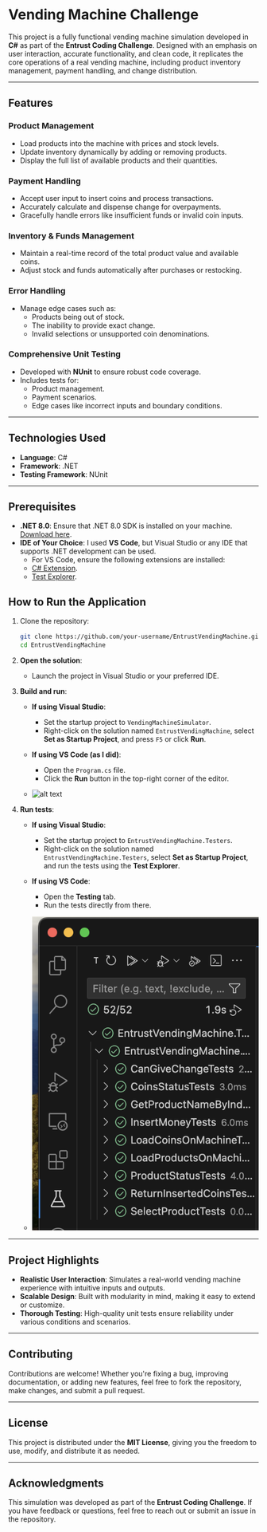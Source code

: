 # Vending Machine Challenge

This project is a fully functional vending machine simulation developed in **C#** as part of the **Entrust Coding Challenge**. Designed with an emphasis on user interaction, accurate functionality, and clean code, it replicates the core operations of a real vending machine, including product inventory management, payment handling, and change distribution.

---

## Features

### Product Management
- Load products into the machine with prices and stock levels.
- Update inventory dynamically by adding or removing products.
- Display the full list of available products and their quantities.

### Payment Handling
- Accept user input to insert coins and process transactions.
- Accurately calculate and dispense change for overpayments.
- Gracefully handle errors like insufficient funds or invalid coin inputs.

### Inventory & Funds Management
- Maintain a real-time record of the total product value and available coins.
- Adjust stock and funds automatically after purchases or restocking.

### Error Handling
- Manage edge cases such as:
  - Products being out of stock.
  - The inability to provide exact change.
  - Invalid selections or unsupported coin denominations.

### Comprehensive Unit Testing
- Developed with **NUnit** to ensure robust code coverage.
- Includes tests for:
  - Product management.
  - Payment scenarios.
  - Edge cases like incorrect inputs and boundary conditions.

---

## Technologies Used
- **Language**: C#
- **Framework**: .NET
- **Testing Framework**: NUnit

---

## **Prerequisites**
  - **.NET 8.0**: Ensure that .NET 8.0 SDK is installed on your machine.  
  [Download here](https://dotnet.microsoft.com/download/dotnet/8.0).  
  - **IDE of Your Choice**: I used **VS Code**, but Visual Studio or any IDE that supports .NET development can be used.  
    - For VS Code, ensure the following extensions are installed:  
    - [C# Extension](https://marketplace.visualstudio.com/items?itemName=ms-dotnettools.csharp).  
    - [Test Explorer](https://marketplace.visualstudio.com/items?itemName=ms-dotnettools.test-explorer).

## How to Run the Application

1. Clone the repository:
   ```bash
   git clone https://github.com/your-username/EntrustVendingMachine.git
   cd EntrustVendingMachine
   ```

2. **Open the solution**:  
   - Launch the project in Visual Studio or your preferred IDE.

3. **Build and run**:  
   - **If using Visual Studio**:  
     - Set the startup project to `VendingMachineSimulator`.  
     - Right-click on the solution named `EntrustVendingMachine`, select **Set as Startup Project**, and press `F5` or click **Run**.  
  
   - **If using VS Code (as I did)**:  
     - Open the `Program.cs` file.  
     - Click the **Run** button in the top-right corner of the editor.
    - ![alt text](<Captura de ecrã 2024-12-20, às 16.16.08.png>)

4. **Run tests**:
   - **If using Visual Studio**:  
     - Set the startup project to `EntrustVendingMachine.Testers`.  
     - Right-click on the solution named `EntrustVendingMachine.Testers`, select **Set as Startup Project**, and run the tests using the **Test Explorer**.  

   - **If using VS Code**:  
     - Open the **Testing** tab.  
     - Run the tests directly from there.
   - ![alt text](TestingImage.png)

---

## Project Highlights

- **Realistic User Interaction**: Simulates a real-world vending machine experience with intuitive inputs and outputs.  
- **Scalable Design**: Built with modularity in mind, making it easy to extend or customize.  
- **Thorough Testing**: High-quality unit tests ensure reliability under various conditions and scenarios.  

---

## Contributing

Contributions are welcome! Whether you're fixing a bug, improving documentation, or adding new features, feel free to fork the repository, make changes, and submit a pull request.

---

## License

This project is distributed under the **MIT License**, giving you the freedom to use, modify, and distribute it as needed.

---

## Acknowledgments

This simulation was developed as part of the **Entrust Coding Challenge**. If you have feedback or questions, feel free to reach out or submit an issue in the repository.
